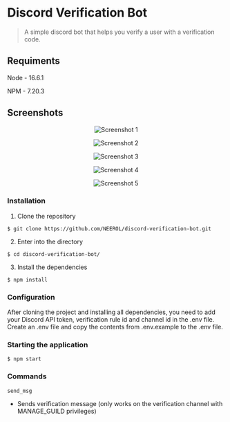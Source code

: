 # Discord Verification Bot

> A simple discord bot that helps you verify a user with a verification code.

## Requiments

Node - 16.6.1

NPM - 7.20.3

## Screenshots

<p align="center">
    <img src="https://i.imgur.com/spIKyXj.png" alt="Screenshot 1">
</p>

<p align="center">
    <img src="https://i.imgur.com/ceVU9LS.png" alt="Screenshot 2">
</p>

<p align="center">
    <img src="https://i.imgur.com/A6QAix0.png" alt="Screenshot 3">
</p>

<p align="center">
    <img src="https://i.imgur.com/G3YM6al.png" alt="Screenshot 4">
</p>

<p align="center">
    <img src="https://i.imgur.com/6wjmYz9.png" alt="Screenshot 5">
</p>

### Installation

1. Clone the repository

```shell
$ git clone https://github.com/NEEROL/discord-verification-bot.git
```

2. Enter into the directory

```shell
$ cd discord-verification-bot/
```

3. Install the dependencies

```shell
$ npm install
```

### Configuration

After cloning the project and installing all dependencies, you need to add your Discord API token, verification rule id and channel id in the .env file.
Create an .env file and copy the contents from .env.example to the .env file.

### Starting the application

```shell
$ npm start
```

### Commands

`send_msg`

-   Sends verification message (only works on the verification channel with MANAGE_GUILD privileges)

